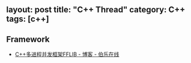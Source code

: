 layout: post
title: "C++ Thread"
category: C++
tags: [c++]
--- 

## Framework

- [C++多进程并发框架FFLIB - 博客 - 伯乐在线](http://blog.jobbole.com/24997/)

